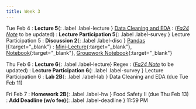```yaml
---
title: Week 3
---
```


Tue Feb 4
: **Lecture 5**{: .label .label-lecture } [Data Cleaning and EDA](lecture/lec05)
    : ([*Fa24 Note*](https://ds100.org/course-notes/eda/eda.html) to be updated)
: **Lecture Participation 5**{: .label .label-survey } Lecture Participation 5
: **Discussion 2**{: .label .label-disc } [Pandas I](https://drive.google.com/file/d/109KXTDAeCBjlY1egnDC5A_ntSjXbrNZh/view?usp=sharing){:target="_blank"}
    : [Mini-Lecture](https://www.youtube.com/watch?v=-E3j9AWkilI&list=PLQCcNQgUcDfoUXRtrHc9TUx2pBYNfToVN&index=2){:target="_blank"}, [Notebook](https://data100.datahub.berkeley.edu/hub/user-redirect/git-pull?repo=https%3A%2F%2Fgithub.com%2FDS-100%2Fsp25-student&urlpath=lab%2Ftree%2Fsp25-student%2Fdisc%2Fdisc02%2Fdisc02-worksheet-blank.ipynb&branch=main){:target="_blank"}, [Groupwork Notebook](https://data100.datahub.berkeley.edu/hub/user-redirect/git-pull?repo=https%3A%2F%2Fgithub.com%2FDS-100%2Fsp25-student&urlpath=lab%2Ftree%2Fsp25-student%2Fdisc%2Fdisc02%2Fdisc02_groupwork_blank.ipynb&branch=main){:target="_blank"}


Thu Feb 6
: **Lecture 6**{: .label .label-lecture} Regex
    : ([*Fa24 Note*](https://ds100.org/course-notes/regex/regex.html) to be updated)
: **Lecture Participation 6**{: .label .label-survey } Lecture Participation 6
: **Lab 2B**{: .label .label-lab } Data Cleaning and EDA (due Tue Feb 11)
<!-- : **Exam Prep 2**{: .label .label-examprep } Pandas and EDA -->

Fri Feb 7
: **Homework 2B**{: .label .label-hw } Food Safety II (due Thu Feb 13)
: **Add Deadline (w/o fee)**{: .label .label-deadline } 11:59 PM